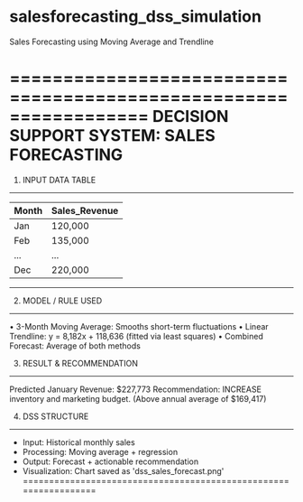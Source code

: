 # salesforecasting_dss_simulation
Sales Forecasting using Moving Average and Trendline

=================================================================
          DECISION SUPPORT SYSTEM: SALES FORECASTING
=================================================================

1. INPUT DATA TABLE
----------------------------------------------------
| Month | Sales_Revenue |
|-------|---------------|
| Jan   | 120,000       |
| Feb   | 135,000       |
| ...   | ...           |
| Dec   | 220,000       |
----------------------------------------------------

2. MODEL / RULE USED
----------------------------------------------------
• 3-Month Moving Average: Smooths short-term fluctuations
• Linear Trendline: y = 8,182x + 118,636 (fitted via least squares)
• Combined Forecast: Average of both methods

3. RESULT & RECOMMENDATION
----------------------------------------------------
Predicted January Revenue: $227,773
Recommendation: INCREASE inventory and marketing budget.
(Above annual average of $169,417)

4. DSS STRUCTURE
----------------------------------------------------
- Input: Historical monthly sales
- Processing: Moving average + regression
- Output: Forecast + actionable recommendation
- Visualization: Chart saved as 'dss_sales_forecast.png'
=================================================================
